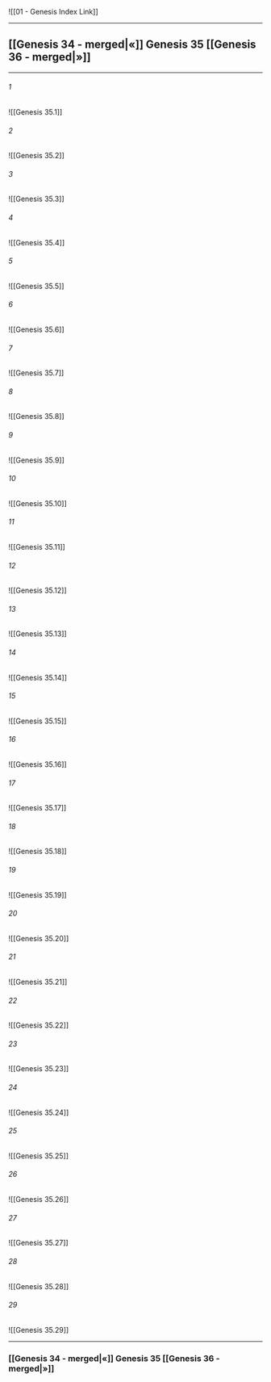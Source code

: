 ![[01 - Genesis Index Link]]

---
##  [[Genesis 34 - merged|«]] Genesis 35 [[Genesis 36 - merged|»]]

---

###### 1
![[Genesis 35.1]] 

###### 2
![[Genesis 35.2]] 

###### 3
![[Genesis 35.3]] 

###### 4
![[Genesis 35.4]]

###### 5 
![[Genesis 35.5]] 

###### 6
![[Genesis 35.6]] 

###### 7
![[Genesis 35.7]] 

###### 8
![[Genesis 35.8]] 

###### 9
![[Genesis 35.9]] 

###### 10
![[Genesis 35.10]] 

###### 11
![[Genesis 35.11]] 

###### 12
![[Genesis 35.12]]

###### 13
![[Genesis 35.13]] 

###### 14
![[Genesis 35.14]] 

###### 15
![[Genesis 35.15]]

###### 16
![[Genesis 35.16]] 

###### 17
![[Genesis 35.17]]

###### 18
![[Genesis 35.18]] 

###### 19
![[Genesis 35.19]] 

###### 20
![[Genesis 35.20]]

###### 21
![[Genesis 35.21]] 

###### 22
![[Genesis 35.22]] 

###### 23
![[Genesis 35.23]]

###### 24
![[Genesis 35.24]] 

###### 25
![[Genesis 35.25]]

###### 26
![[Genesis 35.26]] 

###### 27
![[Genesis 35.27]] 

###### 28
![[Genesis 35.28]]

###### 29
![[Genesis 35.29]] 


---
###  [[Genesis 34 - merged|«]] Genesis 35 [[Genesis 36 - merged|»]]